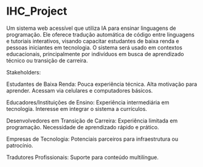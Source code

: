 # IHC_Project

Um sistema web acessível que utiliza IA para ensinar linguagens de programação. Ele oferece tradução automática de código entre linguagens e tutoriais interativos, visando capacitar estudantes de baixa renda e pessoas iniciantes em tecnologia. O sistema será usado em contextos educacionais, principalmente por indivíduos em busca de aprendizado técnico ou transição de carreira.

Stakeholders:

Estudantes de Baixa Renda:
Pouca experiência técnica.
Alta motivação para aprender.
Acessam via celulares e computadores básicos.

Educadores/Instituições de Ensino:
Experiência intermediária em tecnologia.
Interesse em integrar o sistema a currículos.

Desenvolvedores em Transição de Carreira:
Experiência limitada em programação.
Necessidade de aprendizado rápido e prático.

Empresas de Tecnologia:
Potenciais parceiros para infraestrutura ou patrocínio.

Tradutores Profissionais:
Suporte para conteúdo multilíngue.
